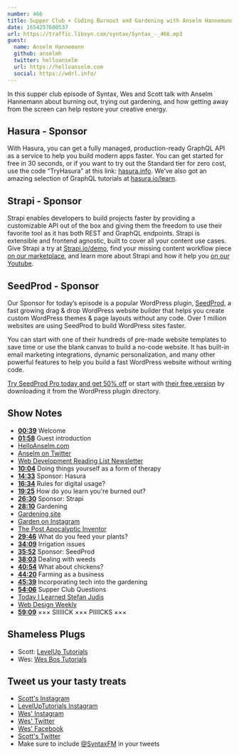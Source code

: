 ```yaml
---
number: 466
title: Supper Club × Coding Burnout and Gardening with Anselm Hannemann
date: 1654257600537
url: https://traffic.libsyn.com/syntax/Syntax_-_466.mp3
guest:
  name: Anselm Hannemann
  github: anselmh
  twitter: helloanselm
  url: https://helloanselm.com
  social: https://wdrl.info/
---
```


In this supper club episode of Syntax, Wes and Scott talk with Anselm Hannemann about burning out, trying out gardening, and how getting away from the screen can help restore your creative energy.

## Hasura - Sponsor

With Hasura, you can get a fully managed, production-ready GraphQL API as a service to help you build modern apps faster. You can get started for free in 30 seconds, or if you want to try out the Standard tier for zero cost, use the code “TryHasura” at this link: [hasura.info](https://hasura.info/freetrial). We’ve also got an amazing selection of GraphQL tutorials at [hasura.io/learn](https://hasura.io/learn).

## Strapi - Sponsor

Strapi enables developers to build projects faster by providing a customizable API out of the box and giving them the freedom to use their favorite tool as it has both REST and GraphQL endpoints. Strapi is extensible and frontend agnostic, built to cover all your content use cases. Give Strapi a try at [Strapi.io/demo](https://strapi.io/demo), find your missing content workflow piece [on our marketplace](https://market.strapi.io), and learn more about Strapi and how it help you [on our Youtube](https://www.youtube.com/c/Strapi).

## SeedProd - Sponsor

Our Sponsor for today’s episode is a popular WordPress plugin, [SeedProd](https://www.seedprod.com/), a fast growing drag & drop WordPress website builder that helps you create custom WordPress themes & page layouts without any code. Over 1 million websites are using SeedProd to build WordPress sites faster.

You can start with one of their hundreds of pre-made website templates to save time or use the blank canvas to build a no-code website. It has built-in email marketing integrations, dynamic personalization, and many other powerful features to help you build a fast WordPress website without writing code.

[Try SeedProd Pro today and get 50% off](https://www.seedprod.com/syntax/) or start with [their free version](https://wordpress.org/plugins/coming-soon/) by downloading it from the WordPress plugin directory.

## Show Notes

* **[00:39](#t=00:39)** Welcome
* **[01:58](#t=01:58)** Guest introduction
* [HelloAnselm.com](https://helloanselm.com)
* [Anselm on Twitter](https://twitter.com/helloanselm)
* [Web Development Reading List Newsletter](https://wdrl.info)
* **[10:04](#t=10:04)** Doing things yourself as a form of therapy
* **[14:33](#t=14:33)** Sponsor: Hasura
* **[16:34](#t=16:34)** Rules for digital usage?
* **[19:25](#t=19:25)** How do you learn you're burned out?
* **[26:30](#t=26:30)** Sponsor: Strapi
* **[28:10](#t=28:10)** Gardening
* [Gardening site](https://schaufelundgabel.de)
* [Garden on Instagram](https://www.instagram.com/schaufelgabel/)
* [The Post Apocalyptic Inventor](https://www.youtube.com/c/ThePostApocalypticInventor)
* **[29:46](#t=29:46)** What do you feed your plants?
* **[34:09](#t=34:09)** Irrigation issues
* **[35:52](#t=35:52)** Sponsor: SeedProd
* **[38:03](#t=38:03)** Dealing with weeds
* **[40:54](#t=40:54)** What about chickens?
* **[44:20](#t=44:20)** Farming as a business
* **[45:39](#t=45:39)** Incorporating tech into the gardening
* **[54:06](#t=54:06)** Supper Club Questions
* [Today I Learned Stefan Judis](https://www.stefanjudis.com/today-i-learned/)
* [Web Design Weekly](https://web-design-weekly.com)
* **[59:09](#t=59:09)** ××× SIIIIICK ××× PIIIICKS ×××

## Shameless Plugs

* Scott: [LevelUp Tutorials](https://leveluptutorials.com/tutorials/keystone-js/introduction)
* Wes: [Wes Bos Tutorials](https://wesbos.com/courses)

## Tweet us your tasty treats

* [Scott's Instagram](https://www.instagram.com/stolinski/)
* [LevelUpTutorials Instagram](https://www.instagram.com/LevelUpTutorials/)
* [Wes' Instagram](https://www.instagram.com/wesbos/)
* [Wes' Twitter](https://twitter.com/wesbos)
* [Wes' Facebook](https://www.facebook.com/wesbos.developer)
* [Scott's Twitter](https://twitter.com/stolinski)
* Make sure to include [@SyntaxFM](https://twitter.com/SyntaxFM) in your tweets
